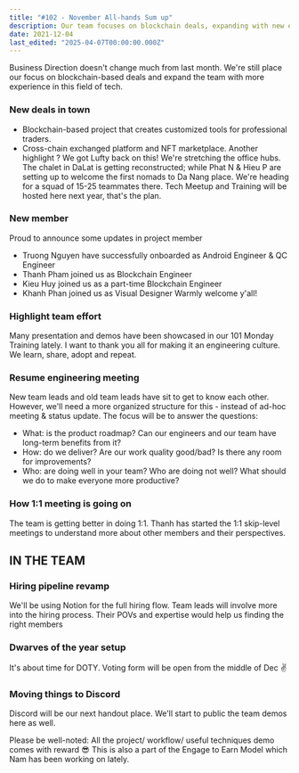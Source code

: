 ```yaml
---
title: "#102 - November All-hands Sum up"
description: Our team focuses on blockchain deals, expanding with new experts, upgrading hiring processes, and hosting tech meetups while boosting collaboration through training and Discord.
date: 2021-12-04
last_edited: "2025-04-07T00:00:00.000Z"
---
```


Business Direction doesn't change much from last month. We're still place our focus on blockchain-based deals and expand the team with more experience in this field of tech.

### New deals in town

- Blockchain-based project that creates customized tools for professional traders.
- Cross-chain exchanged platform and NFT marketplace. Another highlight ? We got Lufty back on this!
  We're stretching the office hubs. The chalet in DaLat is getting reconstructed; while Phat N & Hieu P are setting up to welcome the first nomads to Da Nang place. We're heading for a squad of 15-25 teammates there. Tech Meetup and Training will be hosted here next year, that's the plan.

### New member

Proud to announce some updates in project member

- Truong Nguyen have successfully onboarded as Android Engineer & QC Engineer
- Thanh Pham joined us as Blockchain Engineer
- Kieu Huy joined us as a part-time Blockchain Engineer
- Khanh Phan joined us as Visual Designer
  Warmly welcome y'all!

### Highlight team effort

Many presentation and demos have been showcased in our 101 Monday Training lately. I want to thank you all for making it an engineering culture. We learn, share, adopt and repeat.

### Resume engineering meeting

New team leads and old team leads have sit to get to know each other. However, we'll need a more organized structure for this - instead of ad-hoc meeting & status update. The focus will be to answer the questions:

- What: is the product roadmap? Can our engineers and our team have long-term benefits from it?
- How: do we deliver? Are our work quality good/bad? Is there any room for improvements?
- Who: are doing well in your team? Who are doing not well? What should we do to make everyone more productive?

### How 1:1 meeting is going on

The team is getting better in doing 1:1. Thanh has started the 1:1 skip-level meetings to understand more about other members and their perspectives.

## IN THE TEAM

### Hiring pipeline revamp

We'll be using Notion for the full hiring flow. Team leads will involve more into the hiring process. Their POVs and expertise would help us finding the right members

### Dwarves of the year setup

It's about time for DOTY. Voting form will be open from the middle of Dec ✌️

### Moving things to Discord

Discord will be our next handout place. We'll start to public the team demos here as well.

Please be well-noted: All the project/ workflow/ useful techniques demo comes with reward 😎 This is also a part of the Engage to Earn Model which Nam has been working on lately.
